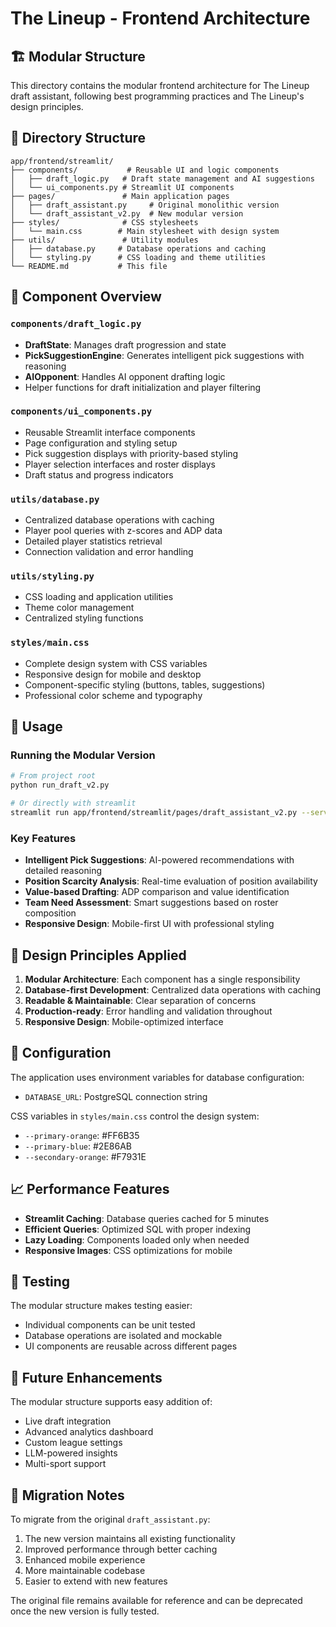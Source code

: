 # The Lineup - Frontend Architecture

## 🏗️ Modular Structure

This directory contains the modular frontend architecture for The Lineup draft assistant, following best programming practices and The Lineup's design principles.

## 📁 Directory Structure

```
app/frontend/streamlit/
├── components/           # Reusable UI and logic components
│   ├── draft_logic.py   # Draft state management and AI suggestions
│   └── ui_components.py # Streamlit UI components
├── pages/               # Main application pages
│   ├── draft_assistant.py     # Original monolithic version
│   └── draft_assistant_v2.py  # New modular version
├── styles/              # CSS stylesheets
│   └── main.css        # Main stylesheet with design system
├── utils/               # Utility modules
│   ├── database.py     # Database operations and caching
│   └── styling.py      # CSS loading and theme utilities
└── README.md           # This file
```

## 🧩 Component Overview

### `components/draft_logic.py`
- **DraftState**: Manages draft progression and state
- **PickSuggestionEngine**: Generates intelligent pick suggestions with reasoning
- **AIOpponent**: Handles AI opponent drafting logic
- Helper functions for draft initialization and player filtering

### `components/ui_components.py`
- Reusable Streamlit interface components
- Page configuration and styling setup
- Pick suggestion displays with priority-based styling
- Player selection interfaces and roster displays
- Draft status and progress indicators

### `utils/database.py`
- Centralized database operations with caching
- Player pool queries with z-scores and ADP data
- Detailed player statistics retrieval
- Connection validation and error handling

### `utils/styling.py`
- CSS loading and application utilities
- Theme color management
- Centralized styling functions

### `styles/main.css`
- Complete design system with CSS variables
- Responsive design for mobile and desktop
- Component-specific styling (buttons, tables, suggestions)
- Professional color scheme and typography

## 🚀 Usage

### Running the Modular Version
```bash
# From project root
python run_draft_v2.py

# Or directly with streamlit
streamlit run app/frontend/streamlit/pages/draft_assistant_v2.py --server.port 8502
```

### Key Features
- **Intelligent Pick Suggestions**: AI-powered recommendations with detailed reasoning
- **Position Scarcity Analysis**: Real-time evaluation of position availability
- **Value-based Drafting**: ADP comparison and value identification
- **Team Need Assessment**: Smart suggestions based on roster composition
- **Responsive Design**: Mobile-first UI with professional styling

## 🎯 Design Principles Applied

1. **Modular Architecture**: Each component has a single responsibility
2. **Database-first Development**: Centralized data operations with caching
3. **Readable & Maintainable**: Clear separation of concerns
4. **Production-ready**: Error handling and validation throughout
5. **Responsive Design**: Mobile-optimized interface

## 🔧 Configuration

The application uses environment variables for database configuration:
- `DATABASE_URL`: PostgreSQL connection string

CSS variables in `styles/main.css` control the design system:
- `--primary-orange`: #FF6B35
- `--primary-blue`: #2E86AB
- `--secondary-orange`: #F7931E

## 📈 Performance Features

- **Streamlit Caching**: Database queries cached for 5 minutes
- **Efficient Queries**: Optimized SQL with proper indexing
- **Lazy Loading**: Components loaded only when needed
- **Responsive Images**: CSS optimizations for mobile

## 🧪 Testing

The modular structure makes testing easier:
- Individual components can be unit tested
- Database operations are isolated and mockable
- UI components are reusable across different pages

## 🔮 Future Enhancements

The modular structure supports easy addition of:
- Live draft integration
- Advanced analytics dashboard
- Custom league settings
- LLM-powered insights
- Multi-sport support

## 📝 Migration Notes

To migrate from the original `draft_assistant.py`:
1. The new version maintains all existing functionality
2. Improved performance through better caching
3. Enhanced mobile experience
4. More maintainable codebase
5. Easier to extend with new features

The original file remains available for reference and can be deprecated once the new version is fully tested. 
